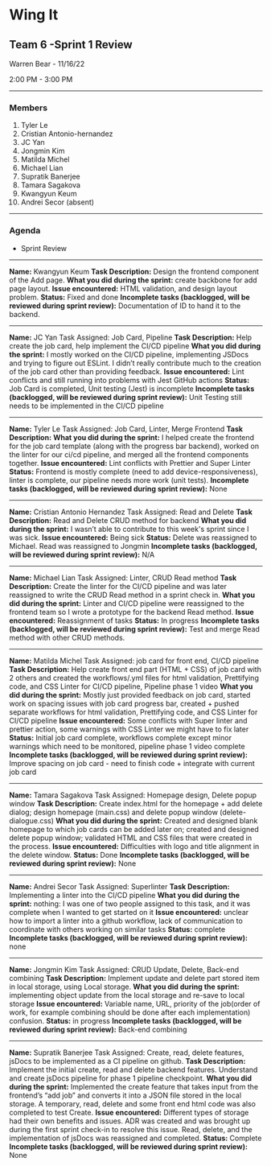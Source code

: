 # Wing It

## Team 6 -Sprint 1 Review

Warren Bear - 11/16/22

2:00 PM - 3:00 PM

<hr>

### Members

1. Tyler Le
2. Cristian Antonio-hernandez
3. JC Yan
4. Jongmin Kim
5. Matilda Michel 
6. Michael Lian
7. Supratik Banerjee 
8. Tamara Sagakova
9. Kwangyun Keum 
10. Andrei Secor (absent)


<hr>

### Agenda 
- Sprint Review

<hr>

**Name:** Kwangyun Keum
**Task Description:** Design the frontend component of the Add page.
**What you did during the sprint:** create backbone for add page layout.
**Issue encountered:** HTML validation, and design layout problem.
**Status:** Fixed and done
**Incomplete tasks (backlogged, will be reviewed during sprint review):** Documentation of ID to hand it to the backend.

<hr>

**Name:** JC Yan
Task Assigned: Job Card, Pipeline
**Task Description:** Help create the job card, help implement the CI/CD pipeline 
**What you did during the sprint:** I mostly worked on the CI/CD pipeline, implementing JSDocs and trying to figure out ESLint. I didn’t really contribute much to the creation of the job card other than providing feedback. 
**Issue encountered:** Lint conflicts and still running into problems with Jest GitHub actions
**Status:** Job Card is completed, Unit testing (Jest) is incomplete
**Incomplete tasks (backlogged, will be reviewed during sprint review):** Unit Testing still needs to be implemented in the CI/CD pipeline

<hr>

**Name:** Tyler Le
Task Assigned: Job Card, Linter, Merge Frontend
**Task Description:** 
**What you did during the sprint:** I helped create the frontend for the job card template (along with the progress bar backend), worked on the linter for our ci/cd pipeline, and merged all the frontend components together.
**Issue encountered:** Lint conflicts with Prettier and Super Linter
**Status:** Frontend is mostly complete (need to add device-responsiveness), linter is complete, our pipeline needs more work (unit tests).
**Incomplete tasks (backlogged, will be reviewed during sprint review):** None

<hr>

**Name:** Cristian Antonio Hernandez
Task Assigned: Read and Delete
**Task Description:** Read and Delete CRUD method for backend
**What you did during the sprint:** I wasn’t able to contribute to this week's sprint since I was sick.
**Issue encountered:** Being sick
**Status:** Delete was reassigned to Michael.
Read was reassigned to Jongmin
**Incomplete tasks (backlogged, will be reviewed during sprint review):**  N/A

<hr>

**Name:** Michael Lian
Task Assigned: Linter, CRUD Read method
**Task Description:** Create the linter for the CI/CD pipeline and was later reassigned to write the CRUD Read method in a sprint check in.
**What you did during the sprint:** Linter and CI/CD pipeline were reassigned to the frontend team so I wrote a prototype for the backend Read method.
**Issue encountered:** Reassignment of tasks
**Status:** In progress
**Incomplete tasks (backlogged, will be reviewed during sprint review):** Test and merge Read method with other CRUD methods.

<hr>

**Name:** Matilda Michel
Task Assigned: job card for front end, CI/CD pipeline
**Task Description:** Help create front end part (HTML + CSS) of job card with 2 others and created the workflows/.yml files for html validation, Prettifying code, and CSS Linter for CI/CD pipeline, Pipeline phase 1 video
**What you did during the sprint:** Mostly just provided feedback on job card, started work on spacing issues with job card progress bar, created + pushed separate workflows for html validation, Prettifying code, and CSS Linter for CI/CD pipeline
**Issue encountered:** Some conflicts with Super linter and prettier action, some warnings with CSS Linter we might have to fix later
**Status:** Initial job card complete, workflows complete except minor warnings which need to be monitored, pipeline phase 1 video complete
**Incomplete tasks (backlogged, will be reviewed during sprint review):** Improve spacing on job card - need to finish code + integrate with current job card

<hr>

**Name:** Tamara Sagakova
Task Assigned: Homepage design, Delete popup window
**Task Description:** Create index.html for the homepage + add delete dialog; design homepage (main.css) and delete popup window (delete-dialogue.css)
**What you did during the sprint:** Created and designed blank homepage to which job cards can be added later on; created and designed delete popup window; validated HTML and CSS files that were created in the process.
**Issue encountered:** Difficulties with logo and title alignment in the delete window.
**Status:** Done
**Incomplete tasks (backlogged, will be reviewed during sprint review):** None

<hr>

**Name:** Andrei Secor
Task Assigned: Superlinter
**Task Description:** Implementing a linter into the CI/CD pipeline
**What you did during the sprint:** nothing: I was one of two people assigned to this task, and it was complete when I wanted to get started on it
**Issue encountered:** unclear how to import a linter into a github workflow, lack of communication to coordinate with others working on similar tasks
**Status:** complete
**Incomplete tasks (backlogged, will be reviewed during sprint review):** none


<hr>

**Name:** Jongmin Kim
Task Assigned: CRUD Update, Delete, Back-end combining
**Task Description:** Implement update and delete part stored item in local storage, using Local storage.
**What you did during the sprint:** implementing object update from the local storage and re-save to local storage
**Issue encountered:** Variable name, URL, priority of the job(order of work, for example combining should be done after each implementation) confusion. 
**Status:** in progress 
**Incomplete tasks (backlogged, will be reviewed during sprint review):** Back-end combining 

<hr>

**Name:** Supratik Banerjee
Task Assigned: Create, read, delete features, jsDocs to be implemented as a CI pipeline on github.
**Task Description:** Implement the initial create, read and delete backend features. Understand and create jsDocs pipeline for phase 1 pipeline checkpoint.
**What you did during the sprint:** Implemented the create feature that takes input from the frontend’s “add job” and converts it into a JSON file stored in the local storage. A temporary, read, delete and some front end html code was also completed to test Create. 
**Issue encountered:** Different types of storage had their own benefits and issues. ADR was created and was brought up during the first sprint check-in to resolve this issue. Read, delete, and the implementation of jsDocs was reassigned and completed. 
**Status:** Complete
**Incomplete tasks (backlogged, will be reviewed during sprint review):** None
